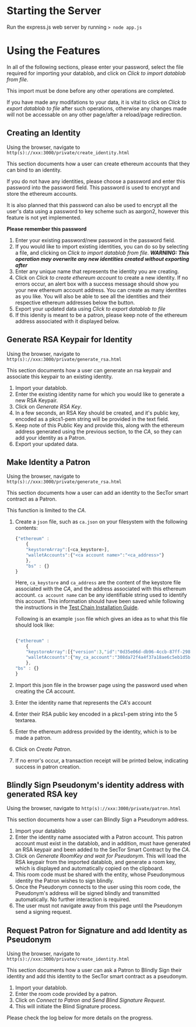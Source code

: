 # Starting the Server

Run the express.js web server by running `> node app.js`
	
# Using the Features

In all of the following sections, please enter your password, select
the file required for importing your datablob, and click on *Click to
import datablob from file*. 

This import must be done before any other operations are completed.

If you have made any modifations to your data, it is vital to click on
*Click to export datablob to file* after such operations, otherwise
any changes made will not be accessable on any other page/after a
reload/page redirection.

## Creating an Identity

Using the browser, navigate to
`http(s)://xxx:3000/private/create_identity.html`

This section documents how a user can create ethereum accounts that
they can bind to an identity.

If you do not have any identities, please choose a password and enter
this password into the password field. This password is used to
encrypt and store the ethereum accounts.

It is also planned that this password can also be used to encrypt all
the user's data using a password to key scheme such as aargon2,
however this feature is not yet implemented.

**Please remember this password**

1. Enter your existing password/new password in the password field.
2. If you would like to import existing identities, you can do so by
   selecting a file, and clicking on *Click to import datablob from
   file*. ***WARNING: This operation may overwrite any new identities
   created without exporting after***
3. Enter any unique name that represents the identity you are
   creating.
4. Click on *Click to create ethereum account* to create a new
   identity.  If no errors occur, an alert box with a success message
   should show you your new ethereum account address. You can create
   as many identites as you like. You will also be able to see all the
   identities and their respective ethereum addresses below the
   button.
5. Export your updated data using *Click to export datablob to file*
6. If this idenity is meant to be a patron, please keep note of the
   ethereum address associated with it displayed below.

## Generate RSA Keypair for Identity

Using the browser, navigate to
`http(s)://xxx:3000/private/generate_rsa.html`

This section documents how a user can generate an rsa keypair and
associate this keypair to an existing identity.

1. Import your datablob.
2. Enter the existing identity name for which you would like to
   generate a new RSA Keypair.
3. Click on *Generate RSA Key*.
4. In a few seconds, an RSA Key should be created, and it's public
   key, encoded as a pkcs1-pem string will be provided in the text
   field.
5. Keep note of this Public Key and provide this, along with the
   ethereum address generated using the previous section, to the *CA*,
   so they can add your identity as a Patron.
6. Export your updated data.

## Make Identity a Patron

Using the browser, navigate to
`http(s)://xxx:3000/private/generate_rsa.html`

This section documents how a user can add an identity to the SecTor
smart contract as a Patron.



This function is limited to the *CA*.
1. Create a `json` file, such as `ca.json` on your filesystem with the
   following contents:
   ```javascript
   {"ethereum" :
	   {
	   "keystoreArray":[<ca_keystore>],
	   "walletAccounts":{"<ca account name>":"<ca_address>"}
	   },
	   "bs" : {}
   }
   ```

   Here, `ca_keystore` and `ca_address` are the content of the
   keystore file associated with the *CA*, and the address associated
   with this ethereum account. `ca account name` can be any
   identifiable string used to identify this account. This information
   should have been saved while following the instructions in the
   [Test Chain Installation Guide](../../../Documentation/Documents/Test%20Change%20Installation%20Guide.md).

   Following is an example `json` file which gives an idea as to what
   this file should look like:
   
   ```javascript
   
   {"ethereum" :
	   {
	   "keystoreArray":[{"version":3,"id":"0d35e06d-db96-4ccb-87ff-2983323bd5b7","address":"308da72f4a4f37a18ae6c5eb1d5bf79e8265dcc8","crypto":{"ciphertext":"78d88e63969552eb80c2062b9a21ef1aaf4e2bea8572b112424661b962ae744b","cipherparams":{"iv":"1999a35a0feda93ff75e056377320443"},"cipher":"aes-128-ctr","kdf":"scrypt","kdfparams":{"dklen":32,"salt":"c57a8b50bb21b5aae7ee7f85b785a406737d3863bfdae7e226a65a03388a3ebb","n":8192,"r":8,"p":1},"mac":"6a4a248005caa279c4d473ab7dac88e65c02fea3a36421f11c160708d76c3bb3"}}],
	   "walletAccounts":{"my_ca_account":"308da72f4a4f37a18ae6c5eb1d5bf79e8265dcc8"}
	   },
   "bs" : {}
   }
   ```

2. Import this json file in the browser page using the password used
   when creating the *CA* account.
3. Enter the identity name that represents the *CA's* account
4. Enter their RSA public key encoded in a pkcs1-pem string into the
5  textarea.
6. Enter the ethereum address provided by the identity, which is to be
   made a patron.
7. Click on *Create Patron*.
8. If no error's occur, a transaction receipt will be printed below,
   indicating success in patron creation.


## Blindly Sign Pseudonym's identity address with generated RSA key

Using the browser, navigate to
`http(s)://xxx:3000/private/patron.html`

This section documents how a user can Blindly Sign a Pseudonym address.

1. Import your datablob
2. Enter the identity name associated with a Patron account. This
   patron account must exist in the datablob, and in addition, must
   have generated an RSA keypair and been added to the SecTor Smart
   Contract by the *CA*.
3. Click on *Generate RoomKey and wait for Pseudonym*. This will load
   the RSA keypair from the imported datablob, and generate a room
   key, which is displayed and automatically copied on the clipboard.
4. This room code must be shared with the entity, whose Pseudonymous
   identity the Patron wishes to sign blindly.
5. Once the Pseudonym connects to the user using this room code, the
   Pseudonym's address will be signed blindly and transmitted
   automatically. No further interaction is required.
6. The user must not navigate away from this page until the
   Pseudonym send a signing request.
## Request Patron for Signature and add Identity as Pseudonym
	
Using the browser, navigate to
`http(s)://xxx:3000/private/create_identity.html`

This section documents how a user can ask a Patron to Blindly Sign
their identity and add this identity to the SecTor smart contract as a
pseudonym.

1. Import your datablob.
2. Enter the room code provided by a patron.
3. Click on *Connect to Patron and Send Blind Signature Request*.
4. This will initiate the Blind Signature process.

Please check the log below for more details on the progress.
